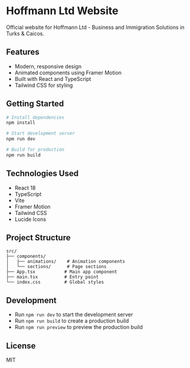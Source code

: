 # Hoffmann Ltd Website

Official website for Hoffmann Ltd - Business and Immigration Solutions in Turks & Caicos.

## Features

- Modern, responsive design
- Animated components using Framer Motion
- Built with React and TypeScript
- Tailwind CSS for styling

## Getting Started

```bash
# Install dependencies
npm install

# Start development server
npm run dev

# Build for production
npm run build
```

## Technologies Used

- React 18
- TypeScript
- Vite
- Framer Motion
- Tailwind CSS
- Lucide Icons

## Project Structure

```
src/
├── components/
│   ├── animations/    # Animation components
│   └── sections/      # Page sections
├── App.tsx           # Main app component
├── main.tsx          # Entry point
└── index.css         # Global styles
```

## Development

- Run `npm run dev` to start the development server
- Run `npm run build` to create a production build
- Run `npm run preview` to preview the production build

## License

MIT